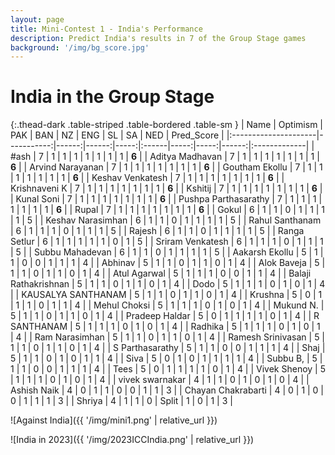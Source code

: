 ```yaml
---
layout: page
title: Mini-Contest 1 - India's Performance
description: Predict India's results in 7 of the Group Stage games
background: '/img/bg_score.jpg'
---
```


# India in the Group Stage

{:.thead-dark .table-striped .table-bordered .table-sm }
| Name                 |   Optimism |   PAK |   BAN |   NZ | ENG   |   SL |   SA |   NED | Pred_Score   |
|:---------------------|-----------:|------:|------:|-----:|:------|-----:|-----:|------:|:-------------|
| #ash                 |          7 |     1 |     1 |    1 | 1     |    1 |    1 |     1 | **6**        |
| Aditya Madhavan      |          7 |     1 |     1 |    1 | 1     |    1 |    1 |     1 | **6**        |
| Arvind Narayanan     |          7 |     1 |     1 |    1 | 1     |    1 |    1 |     1 | **6**        |
| Goutham Ekollu       |          7 |     1 |     1 |    1 | 1     |    1 |    1 |     1 | **6**        |
| Keshav Venkatesh     |          7 |     1 |     1 |    1 | 1     |    1 |    1 |     1 | **6**        |
| Krishnaveni K        |          7 |     1 |     1 |    1 | 1     |    1 |    1 |     1 | **6**        |
| Kshitij              |          7 |     1 |     1 |    1 | 1     |    1 |    1 |     1 | **6**        |
| Kunal Soni           |          7 |     1 |     1 |    1 | 1     |    1 |    1 |     1 | **6**        |
| Pushpa Parthasarathy |          7 |     1 |     1 |    1 | 1     |    1 |    1 |     1 | **6**        |
| Rupal                |          7 |     1 |     1 |    1 | 1     |    1 |    1 |     1 | **6**        |
| Gokul                |          6 |     1 |     1 |    0 | 1     |    1 |    1 |     1 | 5            |
| Keshav Narasimhan    |          6 |     1 |     1 |    0 | 1     |    1 |    1 |     1 | 5            |
| Rahul Santhanam      |          6 |     1 |     1 |    1 | 0     |    1 |    1 |     1 | 5            |
| Rajesh               |          6 |     1 |     1 |    0 | 1     |    1 |    1 |     1 | 5            |
| Ranga Setlur         |          6 |     1 |     1 |    1 | 1     |    1 |    0 |     1 | 5            |
| Sriram Venkatesh     |          6 |     1 |     1 |    1 | 0     |    1 |    1 |     1 | 5            |
| Subbu Mahadevan      |          6 |     1 |     1 |    0 | 1     |    1 |    1 |     1 | 5            |
| Aakarsh Ekollu       |          5 |     1 |     1 |    0 | 0     |    1 |    1 |     1 | 4            |
| Abhinav              |          5 |     1 |     1 |    0 | 1     |    1 |    0 |     1 | 4            |
| Alok Baveja          |          5 |     1 |     1 |    0 | 1     |    1 |    0 |     1 | 4            |
| Atul Agarwal         |          5 |     1 |     1 |    1 | 0     |    0 |    1 |     1 | 4            |
| Balaji Rathakrishnan |          5 |     1 |     1 |    0 | 1     |    1 |    0 |     1 | 4            |
| Dodo                 |          5 |     1 |     1 |    1 | 0     |    1 |    0 |     1 | 4            |
| KAUSALYA SANTHANAM   |          5 |     1 |     1 |    0 | 1     |    1 |    0 |     1 | 4            |
| Krushna              |          5 |     0 |     1 |    1 | 1     |    0 |    1 |     1 | 4            |
| Mehul Choksi         |          5 |     1 |     1 |    1 | 0     |    1 |    0 |     1 | 4            |
| Mukund N.            |          5 |     1 |     1 |    0 | 1     |    1 |    0 |     1 | 4            |
| Pradeep Haldar       |          5 |     0 |     1 |    1 | 1     |    1 |    0 |     1 | 4            |
| R SANTHANAM          |          5 |     1 |     1 |    1 | 0     |    1 |    0 |     1 | 4            |
| Radhika              |          5 |     1 |     1 |    1 | 0     |    1 |    0 |     1 | 4            |
| Ram Narasimhan       |          5 |     1 |     1 |    0 | 1     |    1 |    0 |     1 | 4            |
| Ramesh Srinivasan    |          5 |     1 |     1 |    0 | 1     |    1 |    0 |     1 | 4            |
| S Parthasarathy      |          5 |     1 |     1 |    0 | 0     |    1 |    1 |     1 | 4            |
| Shaj                 |          5 |     1 |     1 |    0 | 1     |    0 |    1 |     1 | 4            |
| Siva                 |          5 |     0 |     1 |    0 | 1     |    1 |    1 |     1 | 4            |
| Subbu B,             |          5 |     1 |     1 |    0 | 0     |    1 |    1 |     1 | 4            |
| Tees                 |          5 |     0 |     1 |    1 | 1     |    1 |    0 |     1 | 4            |
| Vivek Shenoy         |          5 |     1 |     1 |    1 | 0     |    1 |    0 |     1 | 4            |
| vivek swarnakar      |          4 |     1 |     1 |    0 | 1     |    0 |    1 |     0 | 4            |
| Ashish Naik          |          4 |     0 |     1 |    1 | 0     |    0 |    1 |     1 | 3            |
| Chayan Chakrabarti   |          4 |     0 |     1 |    0 | 0     |    1 |    1 |     1 | 3            |
| Shriya               |          4 |     1 |     1 |    0 | Split |    1 |    0 |     1 | 3            |


![Against India]({{ '/img/mini1.png' | relative_url }})


![India in 2023]({{ '/img/2023ICCIndia.png' | relative_url }})
